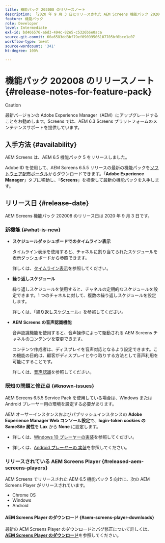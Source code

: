 ```yaml
---
title: 機能パック 202008 のリリースノート
description: 「2020 年 9 月 3 日にリリースされた AEM Screens 機能パック 202008 について説明します。」
feature: 機能パック
role: Developer
level: Intermediate
exl-id: bd466576-a6d3-494c-82e5-c5326b6e0aca
source-git-commit: 60a6583dd3bf79ef09099506107705bf0bce1e07
workflow-type: tm+mt
source-wordcount: '341'
ht-degree: 100%

---
```


# 機能パック 202008 のリリースノート {#release-notes-for-feature-pack}

>[!CAUTION]
>
>最新バージョンの Adobe Experience Manager（AEM）にアップグレードすることをお勧めします。Screens では、AEM 6.3 Screens プラットフォームのメンテナンスサポートを提供しています。

## 入手方法 {#availability}

AEM Screens は、AEM 6.5 機能パック 5 をリリースしました。

Adobe ID を使用して、AEM Screens 6.5.5 リリースの最新の機能パックを[ソフトウェア配布ポータル](https://experience.adobe.com/#/downloads/content/software-distribution/en/aem.html)からダウンロードできます。「**Adobe Experience Manager**」タブに移動し、「**Screens**」を検索して最新の機能パックを入手します。

## リリース日 {#release-date}

AEM Screens 機能パック 202008 のリリース日は 2020 年 9 月 3 日です。

### 新機能 {#what-is-new}

* **スケジュールダッシュボードでのタイムライン表示**

   タイムライン表示を使用すると、チャネルに割り当てられたスケジュールを表示ダッシュボードから参照できます。

   詳しくは、[タイムライン表示](/help/user-guide/channel-assignment-latest-fp.md#timeline-view)を参照してください。

* **繰り返しスケジュール**

   繰り返しスケジュールを使用すると、チャネルの定期的なスケジュールを設定できます。1 つのチャネルに対して、複数の繰り返しスケジュールを設定します。

   詳しくは、「[繰り返しスケジュール](/help/user-guide/channel-assignment-latest-fp.md#recurrence-schedule)」を参照してください。

* **AEM Screens の音声認識機能**

   音声認識機能を使用すると、音声操作によって駆動される AEM Screens チャネルのコンテンツを変更できます。

   コンテンツ作成者は、ディスプレイを音声対応となるよう設定できます。この機能の目的は、顧客がディスプレイとやり取りする方法として音声利用を可能にすることです。

   詳しくは、[音声認識](voice-recognition.md)を参照してください。

### 既知の問題と修正点 {#known-issues}

AEM Screens 6.5.5 Service Pack を使用している場合は、Windows または Android プレーヤー用の環境を設定する必要があります。

AEM オーサーインスタンスおよびパブリッシュインスタンスの **Adobe Experience Manager Web コンソール設定**&#x200B;で、**login-token cookies の SameSite 属性**&#x200B;を **Lax** から **None** に設定します。

* 詳しくは、[Windows 10 プレーヤーの実装](implementing-windows-player.md#fp-environment-setup)を参照してください。

* 詳しくは、[Android プレーヤーの 実装](implementing-android-player.md#fp-environment-setup)を参照してください。

### リリースされている AEM Screens Player {#released-aem-screens-players}

AEM Screens でリリースされた AEM 6.5 機能パック 5 向けに、次の AEM Screens Player がリリースされています。

* Chrome OS
* Windows
* Android

#### AEM Screens Player のダウンロード {#aem-screens-player-downloads}

最新の AEM Screens Player のダウンロードとバグ修正について詳しくは、**[AEM Screens Player のダウンロード](https://download.macromedia.com/screens/index.html)**&#x200B;を参照してください。
